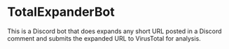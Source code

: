 # TotalExpanderBot
This is a Discord bot that does expands any short URL posted in a Discord comment and submits the expanded URL to VirusTotal for analysis.
